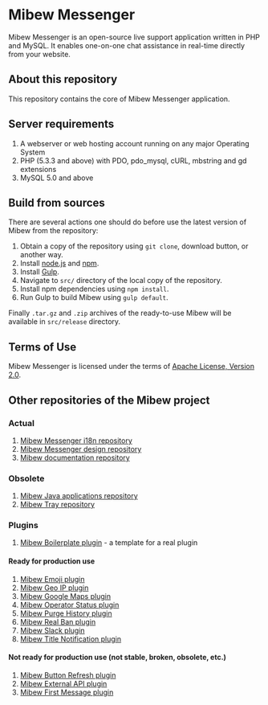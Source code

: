 # Mibew Messenger

Mibew Messenger is an open-source live support application written
in PHP and MySQL. It enables one-on-one chat assistance in real-time
directly from your website.

## About this repository

This repository contains the core of Mibew Messenger application.

## Server requirements

1. A webserver or web hosting account running on any major Operating System
2. PHP (5.3.3 and above) with PDO, pdo_mysql, cURL, mbstring and gd extensions
3. MySQL 5.0 and above

## Build from sources

There are several actions one should do before use the latest version of Mibew from the repository:

1. Obtain a copy of the repository using `git clone`, download button, or another way.
2. Install [node.js](http://nodejs.org/) and [npm](https://www.npmjs.org/).
3. Install [Gulp](http://gulpjs.com/).
4. Navigate to `src/` directory of the local copy of the repository.
5. Install npm dependencies using `npm install`.
6. Run Gulp to build Mibew using `gulp default`.

Finally `.tar.gz` and `.zip` archives of the ready-to-use Mibew will be available in `src/release` directory.

## Terms of Use

Mibew Messenger is licensed under the terms of [Apache License, Version 2.0](http://www.apache.org/licenses/LICENSE-2.0).

## Other repositories of the Mibew project

### Actual
1. [Mibew Messenger i18n repository](https://github.com/Mibew/i18n)
2. [Mibew Messenger design repository](https://github.com/Mibew/design)
3. [Mibew documentation repository](https://github.com/Mibew/docs.mibew.org)

### Obsolete
1. [Mibew Java applications repository](https://github.com/Mibew/java)
2. [Mibew Tray repository](https://github.com/Mibew/tray)

### Plugins

1. [Mibew Boilerplate plugin](https://github.com/Mibew/boilerplate-plugin) - a template for a real plugin

#### Ready for production use
1. [Mibew Emoji plugin](https://github.com/Mibew/emoji-plugin)
2. [Mibew Geo IP plugin](https://github.com/Mibew/geo-ip-plugin)
3. [Mibew Google Maps plugin](https://github.com/Mibew/google-maps-plugin)
4. [Mibew Operator Status plugin](https://github.com/Mibew/mibew-operator-status-plugin)
5. [Mibew Purge History plugin](https://github.com/Mibew/purge-history-plugin)
6. [Mibew Real Ban plugin](https://github.com/Mibew/real-ban-plugin)
7. [Mibew Slack plugin](https://github.com/Mibew/mibew_slack)
8. [Mibew Title Notification plugin](https://github.com/Mibew/title-notification-plugin)

#### Not ready for production use (not stable, broken, obsolete, etc.)
1. [Mibew Button Refresh plugin](https://github.com/Mibew/button-refresh-plugin)
2. [Mibew External API plugin](https://github.com/Mibew/external-api-plugin)
3. [Mibew First Message plugin](https://github.com/Mibew/first-message-plugin)
